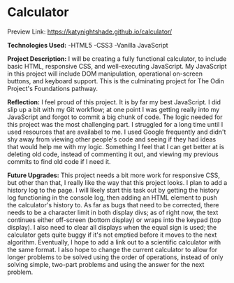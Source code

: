 # Calculator
Preview Link: https://katynightshade.github.io/calculator/

**Technologies Used:**
-HTML5
-CSS3
-Vanilla JavaScript

**Project Description:**
I will be creating a fully functional calculator, to include basic HTML, responsive CSS, and well-executing JavaScript. My JavaScript in this project will include DOM manipulation, operational on-screen buttons, and keyboard support. This is the culminating project for The Odin Project's Foundations pathway. 

**Reflection:**
I feel proud of this project. It is by far my best JavaScript. I did slip up a bit with my Git workflow; at one point I was getting really into my JavaScript and forgot to commit a big chunk of code. The logic needed for this project was the most challenging part. I struggled for a long time until I used resources that are availabel to me. I used Google frequently and didn't shy away from viewing other people's code and seeing if they had ideas that would help me with my logic. Something I feel that I can get better at is deleting old code, instead of commenting it out, and viewing my previous commits to find old code if I need it.

**Future Upgrades:**
This project needs a bit more work for responsive CSS, but other than that, I really like the way that this project looks. I plan to add a history log to the page. I will likely start this task out by getting the history log functioning in the console log, then adding an HTML element to push the calculator's history to. As far as bugs that need to be corrected, there needs to be a character limit in both display divs; as of right now, the text continues either off-screen (bottom display) or wraps into the keypad (top display). I also need to clear all displays when the equal sign is used; the calculator gets quite buggy if it's not emptied before it moves to the next algorithm.
Eventually, I hope to add a link out to a scientific calculator with the same format. I also hope to change the current calculator to allow for longer problems to be solved using the order of operations, instead of only solving simple, two-part problems and using the answer for the next problem.
